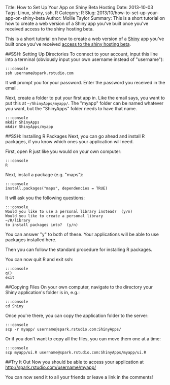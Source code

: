 Title: How to Set Up Your App on Shiny Beta Hosting
Date: 2013-10-03
Tags: Linux, shiny, ssh, R
Category: R
Slug: 2013/10/how-to-set-up-your-app-on-shiny-beta
Author: Mollie Taylor
Summary: This is a short tutorial on how to create a web version of a Shiny app you've built once you've received access to the shiny hosting beta.

This is a short tutorial on how to create a web version of a [Shiny](http://www.rstudio.com/shiny/) app you've built once you've received [access to the shiny hosting beta](https://rstudio.wufoo.com/forms/shiny-server-beta-program/).

##SSH: Setting Up Directories
To connect to your account, input this line into a terminal (obviously input your own username instead of "username"):

	:::console
	ssh username@spark.rstudio.com

It will prompt you for your password. Enter the password you received in the email.

Next, create a folder to put your first app in. Like the email says, you want to put this at ```~/ShinyApps/myapp/```. The "myapp" folder can be named whatever you want, but the "ShinyApps" folder needs to have that name.

	:::console
	mkdir ShinyApps
	mkdir ShinyApps/myapp

##SSH: Installing R Packages
Next, you can go ahead and install R packages, if you know which ones your application will need.

First, open R just like you would on your own computer:

	:::console
	R

Next, install a package (e.g. "maps"):

	:::console
	install.packages("maps", dependencies = TRUE)

It will ask you the following questions:

	:::console
	Would you like to use a personal library instead?  (y/n)
	Would you like to create a personal library 
	~/R/library 
	to install packages into?  (y/n)

You can answer "y" to both of these. Your applications will be able to use packages installed here.

Then you can follow the standard procedure for installing R packages.

You can now quit R and exit ssh:

	:::console
	q()
	exit

##Copying Files
On your own computer, navigate to the directory your Shiny application's folder is in, e.g.:

	:::console
	cd Shiny

Once you're there, you can copy the application folder to the server:

	:::console
	scp -r myapp/ username@spark.rstudio.com:ShinyApps/

Or if you don't want to copy all the files, you can move them one at a time:

	:::console
	scp myapp/ui.R username@spark.rstudio.com:ShinyApps/myapp/ui.R

##Try It Out
Now you should be able to access your application at http://spark.rstudio.com/username/myapp/

You can now send it to all your friends or leave a link in the comments!